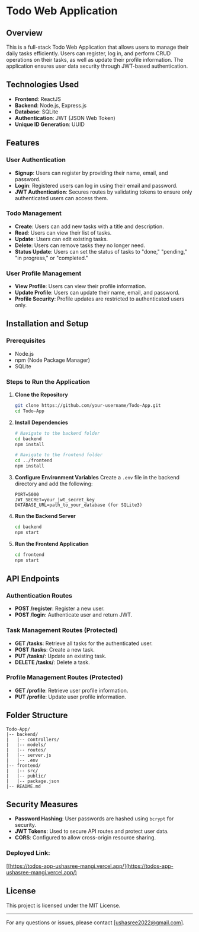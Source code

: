 # Todo Web Application

## Overview

This is a full-stack Todo Web Application that allows users to manage their daily tasks efficiently. Users can register, log in, and perform CRUD operations on their tasks, as well as update their profile information. The application ensures user data security through JWT-based authentication.

## Technologies Used

- **Frontend**: ReactJS
- **Backend**: Node.js, Express.js
- **Database**: SQLite
- **Authentication**: JWT (JSON Web Token)
- **Unique ID Generation**: UUID

## Features

### User Authentication

- **Signup**: Users can register by providing their name, email, and password.
- **Login**: Registered users can log in using their email and password.
- **JWT Authentication**: Secures routes by validating tokens to ensure only authenticated users can access them.

### Todo Management

- **Create**: Users can add new tasks with a title and description.
- **Read**: Users can view their list of tasks.
- **Update**: Users can edit existing tasks.
- **Delete**: Users can remove tasks they no longer need.
- **Status Update**: Users can set the status of tasks to "done," "pending," "in progress," or "completed."

### User Profile Management

- **View Profile**: Users can view their profile information.
- **Update Profile**: Users can update their name, email, and password.
- **Profile Security**: Profile updates are restricted to authenticated users only.

## Installation and Setup

### Prerequisites

- Node.js
- npm (Node Package Manager)
- SQLite 

### Steps to Run the Application

1. **Clone the Repository**

   ```bash
   git clone https://github.com/your-username/Todo-App.git
   cd Todo-App
   ```

2. **Install Dependencies**

   ```bash
   # Navigate to the backend folder
   cd backend
   npm install

   # Navigate to the frontend folder
   cd ../frontend
   npm install
   ```

3. **Configure Environment Variables**
   Create a `.env` file in the backend directory and add the following:

   ```env
   PORT=5000
   JWT_SECRET=your_jwt_secret_key
   DATABASE_URL=path_to_your_database (for SQLite3)
   ```

4. **Run the Backend Server**

   ```bash
   cd backend
   npm start
   ```

5. **Run the Frontend Application**

   ```bash
   cd frontend
   npm start
   ```

## API Endpoints

### Authentication Routes

- **POST /register**: Register a new user.
- **POST /login**: Authenticate user and return JWT.

### Task Management Routes (Protected)

- **GET /tasks**: Retrieve all tasks for the authenticated user.
- **POST /tasks**: Create a new task.
- **PUT /tasks/**: Update an existing task.
- **DELETE /tasks/**: Delete a task.

### Profile Management Routes (Protected)

- **GET /profile**: Retrieve user profile information.
- **PUT /profile**: Update user profile information.

## Folder Structure

```
Todo-App/
|-- backend/
|   |-- controllers/
|   |-- models/
|   |-- routes/
|   |-- server.js
|   |-- .env
|-- frontend/
|   |-- src/
|   |-- public/
|   |-- package.json
|-- README.md
```

## Security Measures

- **Password Hashing**: User passwords are hashed using `bcrypt` for security.
- **JWT Tokens**: Used to secure API routes and protect user data.
- **CORS**: Configured to allow cross-origin resource sharing.

### Deployed Link: 
[[https://todos-app-ushasree-mangi.vercel.app/](https://todos-app-ushasree-mangi.vercel.app/)


## License

This project is licensed under the MIT License.

---



For any questions or issues, please contact [[ushasree2022@gmail.com](mailto\:your-email@example.com)].



 
